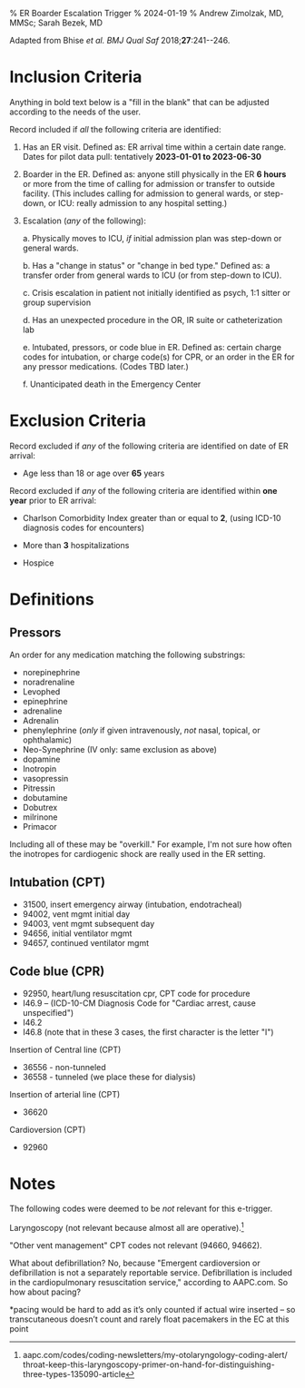 % ER Boarder Escalation Trigger
% 2024-01-19
% Andrew Zimolzak, MD, MMSc; Sarah Bezek, MD

Adapted from Bhise *et al. BMJ Qual Saf* 2018;**27**:241--246.




# Inclusion Criteria

Anything in bold text below is a "fill in the blank" that can be
adjusted according to the needs of the user.

Record included if *all* the following criteria are identified:

1. Has an ER visit. Defined as: ER arrival time within a certain date
range. Dates for pilot data pull: tentatively **2023-01-01 to
2023-06-30**

2. Boarder in the ER. Defined as: anyone still physically in the ER
**6 hours** or more from the time of calling for admission or
transfer to outside facility. (This includes calling for admission to general wards, or
step-down, or ICU: really admission to any hospital setting.)

3. Escalation (*any* of the following):

    a. Physically moves to ICU, *if* initial admission plan was
    step-down or general wards.

    b. Has a "change in status" or "change in bed type." Defined as: a
    transfer order from general wards to ICU (or from step-down to
    ICU).

    c. Crisis escalation in patient not initially identified as psych, 1:1 sitter or group supervision

    d. Has an unexpected procedure in the OR, IR suite or catheterization lab

    e. Intubated, pressors, or code blue in ER. Defined as: certain
    charge codes for intubation, or charge code(s) for CPR, or an
    order in the ER for any pressor medications. (Codes TBD later.)

    f. Unanticipated death in the Emergency Center




# Exclusion Criteria

Record excluded if *any* of the following criteria are identified on
date of ER arrival:

- Age less than 18 or age over **65** years

Record excluded if *any* of the following criteria are identified
within **one year** prior to ER arrival:

- Charlson Comorbidity Index greater than or equal to **2**, (using
  ICD-10 diagnosis codes for encounters)

- More than **3** hospitalizations

- Hospice




# Definitions

## Pressors

An order for any medication matching the following substrings:

- norepinephrine
- noradrenaline
- Levophed
- epinephrine
- adrenaline
- Adrenalin
- phenylephrine (*only* if given intravenously, *not* nasal, topical, or ophthalamic)
- Neo-Synephrine (IV only: same exclusion as above)
- dopamine
- Inotropin
- vasopressin
- Pitressin
- dobutamine
- Dobutrex
- milrinone
- Primacor

Including all of these may be "overkill." For example, I'm not sure
how often the inotropes for cardiogenic shock are really used in the
ER setting.




## Intubation (CPT)

- 31500, insert emergency airway (intubation, endotracheal)
- 94002, vent mgmt initial day
- 94003, vent mgmt subsequent day
- 94656, initial ventilator mgmt
- 94657, continued ventilator mgmt





## Code blue (CPR)

- 92950, heart/lung resuscitation cpr, CPT code for procedure
- I46.9 – (ICD-10-CM Diagnosis Code for "Cardiac arrest, cause unspecified")
- I46.2
- I46.8 (note that in these 3 cases, the first character is the letter "I")

Insertion of Central line (CPT)
- 36556 - non-tunneled
- 36558 - tunneled (we place these for dialysis)

Insertion of arterial line (CPT)
- 36620

Cardioversion (CPT)
- 92960






# Notes

The following codes were deemed to be *not* relevant for this e-trigger.

Laryngoscopy (not relevant because almost all are operative).[^lary]

[^lary]: aapc.com/codes/coding-newsletters/my-otolaryngology-coding-alert/ throat-keep-this-laryngoscopy-primer-on-hand-for-distinguishing-three-types-135090-article

"Other vent management" CPT codes not relevant (94660, 94662).

What about defibrillation?
No, because "Emergent cardioversion or defibrillation is not a
separately reportable service. Defibrillation is included in the
cardiopulmonary resuscitation service," according to AAPC.com. So how
about pacing?

*pacing would be hard to add as it’s only counted if actual wire inserted – so transcutaneous doesn’t count and rarely float pacemakers in the EC at this point
